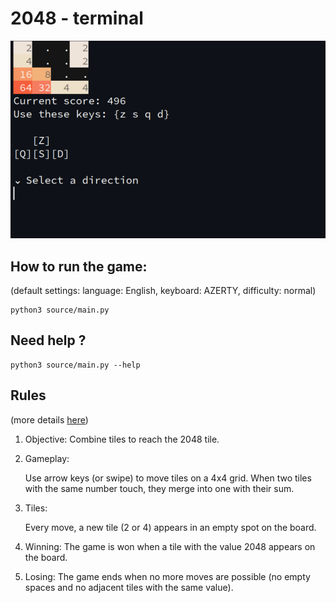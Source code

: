 # 2048 - terminal

![gameplay](https://github.com/JakeTheRealOne/2048/blob/master/screenshots/gameplay.png)

## How to run the game:
(default settings: language: English, keyboard: AZERTY, difficulty: normal)

    python3 source/main.py

## Need help ?
    python3 source/main.py --help

## Rules
(more details [here](https://en.wikipedia.org/wiki/2048_(video_game)))
1. Objective: Combine tiles to reach the 2048 tile.

2. Gameplay:

    Use arrow keys (or swipe) to move tiles on a 4x4 grid.
    When two tiles with the same number touch, they merge into one with their sum.

3. Tiles:

    Every move, a new tile (2 or 4) appears in an empty spot on the board.

4. Winning: The game is won when a tile with the value 2048 appears on the board.

5. Losing: The game ends when no more moves are possible (no empty spaces and no adjacent tiles with the same value).
